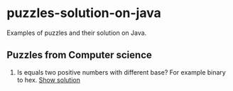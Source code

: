 # puzzles-solution-on-java

Examples of puzzles and their solution on Java.
 
## Puzzles from Computer science
1. Is equals two positive numbers with different base? For example binary to hex.
    [Show solution][1]
    
    
[1]: https://github.com/Alexander-Podkutin/puzzles-solution-on-java/blob/master/solutions/src/main/java/com/puzzlesjava/solutions/cs/IsEqualsTwoNumbersWithDifferentBase.java